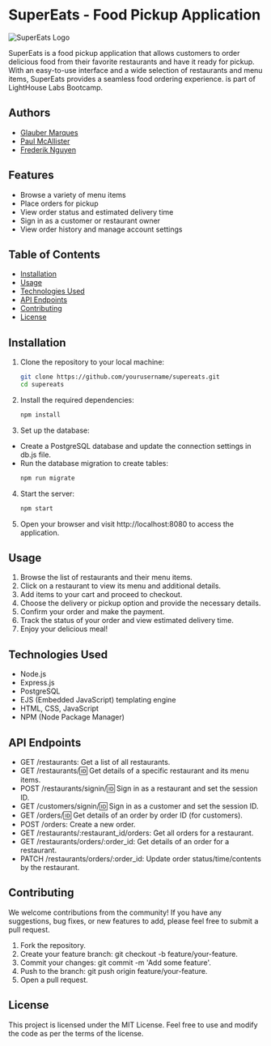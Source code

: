 # SuperEats - Food Pickup Application

![SuperEats Logo]((https://github.com/fredngu/super_eats/blob/master/public/images/miniLogoSuperEats.png))

SuperEats is a food pickup application that allows customers to order delicious food from their favorite restaurants and have it ready for pickup. With an easy-to-use interface and a wide selection of restaurants and menu items, SuperEats provides a seamless food ordering experience. is part of LightHouse Labs Bootcamp.

## Authors
- [Glauber Marques](https://github.com/glaubervilane "Glauber Marques")
- [Paul McAllister](https://github.com/pmcall "Paul McAllister")
- [Frederik Nguyen](https://github.com/fredngu "Frederik Nguyen")

## Features

- Browse a variety of menu items
- Place orders for pickup
- View order status and estimated delivery time
- Sign in as a customer or restaurant owner
- View order history and manage account settings

## Table of Contents

- [Installation](#installation)
- [Usage](#usage)
- [Technologies Used](#technologies-used)
- [API Endpoints](#api-endpoints)
- [Contributing](#contributing)
- [License](#license)

## Installation

1. Clone the repository to your local machine:

   ```bash
   git clone https://github.com/yourusername/supereats.git
   cd supereats
   
2. Install the required dependencies:

    ```bash
    npm install

3. Set up the database:

  - Create a PostgreSQL database and update the connection settings in db.js file.
  - Run the database migration to create tables:
    ```bash
    npm run migrate

4. Start the server:

    ```bash
    npm start

5. Open your browser and visit http://localhost:8080 to access the application.

## Usage

1. Browse the list of restaurants and their menu items.
2. Click on a restaurant to view its menu and additional details.
3. Add items to your cart and proceed to checkout.
4. Choose the delivery or pickup option and provide the necessary details.
5. Confirm your order and make the payment.
6. Track the status of your order and view estimated delivery time.
7. Enjoy your delicious meal!

## Technologies Used

- Node.js
- Express.js
- PostgreSQL
- EJS (Embedded JavaScript) templating engine
- HTML, CSS, JavaScript
- NPM (Node Package Manager)

## API Endpoints

- GET /restaurants: Get a list of all restaurants.
- GET /restaurants/:id: Get details of a specific restaurant and its menu items.
- POST /restaurants/signin/:id: Sign in as a restaurant and set the session ID.
- GET /customers/signin/:id: Sign in as a customer and set the session ID.
- GET /orders/:id: Get details of an order by order ID (for customers).
- POST /orders: Create a new order.
- GET /restaurants/:restaurant_id/orders: Get all orders for a restaurant.
- GET /restaurants/orders/:order_id: Get details of an order for a restaurant.
- PATCH /restaurants/orders/:order_id: Update order status/time/contents by the restaurant.

## Contributing

We welcome contributions from the community! If you have any suggestions, bug fixes, or new features to add, please feel free to submit a pull request.

1. Fork the repository.
2. Create your feature branch: git checkout -b feature/your-feature.
3. Commit your changes: git commit -m 'Add some feature'.
4. Push to the branch: git push origin feature/your-feature.
5. Open a pull request.

## License

This project is licensed under the MIT License. Feel free to use and modify the code as per the terms of the license.


